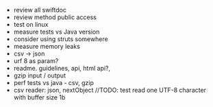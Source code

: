 - review all swiftdoc
- review method public access
- test on linux
- measure tests vs Java version
- consider using struts somewhere
- measure memory leaks
- csv -> json
- urf 8 as param?
- readme. guidelines, api, html api?, 
- gzip input / output
- perf tests vs java - csv, gzip
- csv reader: json, nextObject
//TODO: test read one UTF-8 character with buffer size 1b
